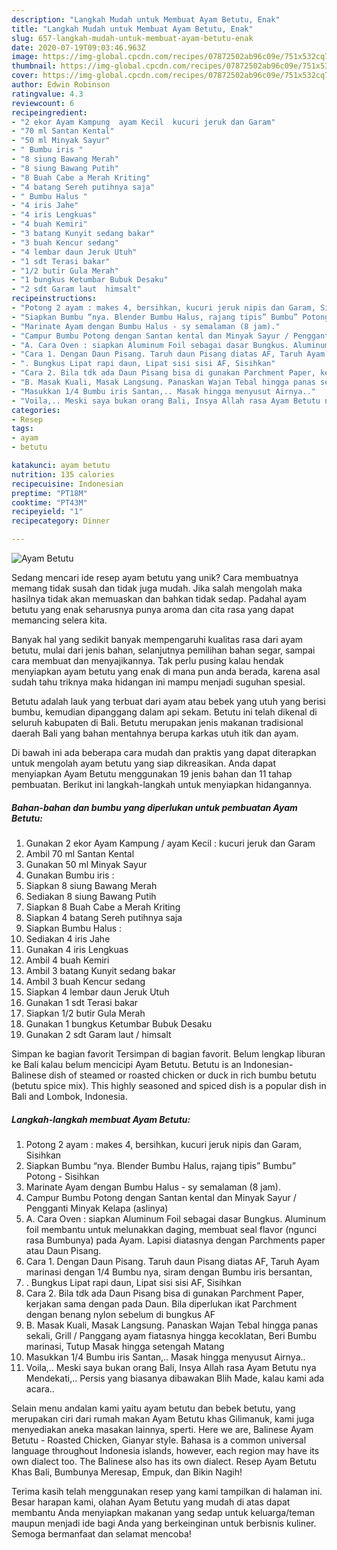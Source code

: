 ```yaml
---
description: "Langkah Mudah untuk Membuat Ayam Betutu, Enak"
title: "Langkah Mudah untuk Membuat Ayam Betutu, Enak"
slug: 657-langkah-mudah-untuk-membuat-ayam-betutu-enak
date: 2020-07-19T09:03:46.963Z
image: https://img-global.cpcdn.com/recipes/07872502ab96c09e/751x532cq70/ayam-betutu-foto-resep-utama.jpg
thumbnail: https://img-global.cpcdn.com/recipes/07872502ab96c09e/751x532cq70/ayam-betutu-foto-resep-utama.jpg
cover: https://img-global.cpcdn.com/recipes/07872502ab96c09e/751x532cq70/ayam-betutu-foto-resep-utama.jpg
author: Edwin Robinson
ratingvalue: 4.3
reviewcount: 6
recipeingredient:
- "2 ekor Ayam Kampung  ayam Kecil  kucuri jeruk dan Garam"
- "70 ml Santan Kental"
- "50 ml Minyak Sayur"
- " Bumbu iris "
- "8 siung Bawang Merah"
- "8 siung Bawang Putih"
- "8 Buah Cabe a Merah Kriting"
- "4 batang Sereh putihnya saja"
- " Bumbu Halus "
- "4 iris Jahe"
- "4 iris Lengkuas"
- "4 buah Kemiri"
- "3 batang Kunyit sedang bakar"
- "3 buah Kencur sedang"
- "4 lembar daun Jeruk Utuh"
- "1 sdt Terasi bakar"
- "1/2 butir Gula Merah"
- "1 bungkus Ketumbar Bubuk Desaku"
- "2 sdt Garam laut  himsalt"
recipeinstructions:
- "Potong 2 ayam : makes 4, bersihkan, kucuri jeruk nipis dan Garam, Sisihkan"
- "Siapkan Bumbu “nya. Blender Bumbu Halus, rajang tipis” Bumbu” Potong - Sisihkan"
- "Marinate Ayam dengan Bumbu Halus - sy semalaman (8 jam)."
- "Campur Bumbu Potong dengan Santan kental dan Minyak Sayur / Pengganti Minyak Kelapa (aslinya)"
- "A. Cara Oven : siapkan Aluminum Foil sebagai dasar Bungkus. Aluminum foil membantu untuk melunakkan daging, membuat seal flavor (ngunci rasa Bumbunya) pada Ayam. Lapisi diatasnya dengan Parchments paper atau Daun Pisang."
- "Cara 1. Dengan Daun Pisang. Taruh daun Pisang diatas AF, Taruh Ayam marinasi dengan 1/4 Bumbu nya, siram dengan Bumbu iris bersantan,"
- ". Bungkus Lipat rapi daun, Lipat sisi sisi AF, Sisihkan"
- "Cara 2. Bila tdk ada Daun Pisang bisa di gunakan Parchment Paper, kerjakan sama dengan pada Daun. Bila diperlukan ikat Parchment dengan benang nylon sebelum di bungkus AF"
- "B. Masak Kuali, Masak Langsung. Panaskan Wajan Tebal hingga panas sekali, Grill / Panggang ayam fiatasnya hingga kecoklatan, Beri Bumbu marinasi, Tutup Masak hingga setengah Matang"
- "Masukkan 1/4 Bumbu iris Santan,.. Masak hingga menyusut Airnya.."
- "Voila,.. Meski saya bukan orang Bali, Insya Allah rasa Ayam Betutu nya Mendekati,.. Persis yang biasanya dibawakan Blih Made, kalau kami ada acara.."
categories:
- Resep
tags:
- ayam
- betutu

katakunci: ayam betutu 
nutrition: 135 calories
recipecuisine: Indonesian
preptime: "PT18M"
cooktime: "PT43M"
recipeyield: "1"
recipecategory: Dinner

---
```



![Ayam Betutu](https://img-global.cpcdn.com/recipes/07872502ab96c09e/751x532cq70/ayam-betutu-foto-resep-utama.jpg)

Sedang mencari ide resep ayam betutu yang unik? Cara membuatnya memang tidak susah dan tidak juga mudah. Jika salah mengolah maka hasilnya tidak akan memuaskan dan bahkan tidak sedap. Padahal ayam betutu yang enak seharusnya punya aroma dan cita rasa yang dapat memancing selera kita.

Banyak hal yang sedikit banyak mempengaruhi kualitas rasa dari ayam betutu, mulai dari jenis bahan, selanjutnya pemilihan bahan segar, sampai cara membuat dan menyajikannya. Tak perlu pusing kalau hendak menyiapkan ayam betutu yang enak di mana pun anda berada, karena asal sudah tahu triknya maka hidangan ini mampu menjadi suguhan spesial.

Betutu adalah lauk yang terbuat dari ayam atau bebek yang utuh yang berisi bumbu, kemudian dipanggang dalam api sekam. Betutu ini telah dikenal di seluruh kabupaten di Bali. Betutu merupakan jenis makanan tradisional daerah Bali yang bahan mentahnya berupa karkas utuh itik dan ayam.


Di bawah ini ada beberapa cara mudah dan praktis yang dapat diterapkan untuk mengolah ayam betutu yang siap dikreasikan. Anda dapat menyiapkan Ayam Betutu menggunakan 19 jenis bahan dan 11 tahap pembuatan. Berikut ini langkah-langkah untuk menyiapkan hidangannya.

<!--inarticleads1-->

##### Bahan-bahan dan bumbu yang diperlukan untuk pembuatan Ayam Betutu:

1. Gunakan 2 ekor Ayam Kampung / ayam Kecil : kucuri jeruk dan Garam
1. Ambil 70 ml Santan Kental
1. Gunakan 50 ml Minyak Sayur
1. Gunakan  Bumbu iris :
1. Siapkan 8 siung Bawang Merah
1. Sediakan 8 siung Bawang Putih
1. Siapkan 8 Buah Cabe a Merah Kriting
1. Siapkan 4 batang Sereh putihnya saja
1. Siapkan  Bumbu Halus :
1. Sediakan 4 iris Jahe
1. Gunakan 4 iris Lengkuas
1. Ambil 4 buah Kemiri
1. Ambil 3 batang Kunyit sedang bakar
1. Ambil 3 buah Kencur sedang
1. Siapkan 4 lembar daun Jeruk Utuh
1. Gunakan 1 sdt Terasi bakar
1. Siapkan 1/2 butir Gula Merah
1. Gunakan 1 bungkus Ketumbar Bubuk Desaku
1. Gunakan 2 sdt Garam laut / himsalt


Simpan ke bagian favorit Tersimpan di bagian favorit. Belum lengkap liburan ke Bali kalau belum mencicipi Ayam Betutu. Betutu is an Indonesian-Balinese dish of steamed or roasted chicken or duck in rich bumbu betutu (betutu spice mix). This highly seasoned and spiced dish is a popular dish in Bali and Lombok, Indonesia. 

<!--inarticleads2-->

##### Langkah-langkah membuat Ayam Betutu:

1. Potong 2 ayam : makes 4, bersihkan, kucuri jeruk nipis dan Garam, Sisihkan
1. Siapkan Bumbu “nya. Blender Bumbu Halus, rajang tipis” Bumbu” Potong - Sisihkan
1. Marinate Ayam dengan Bumbu Halus - sy semalaman (8 jam).
1. Campur Bumbu Potong dengan Santan kental dan Minyak Sayur / Pengganti Minyak Kelapa (aslinya)
1. A. Cara Oven : siapkan Aluminum Foil sebagai dasar Bungkus. Aluminum foil membantu untuk melunakkan daging, membuat seal flavor (ngunci rasa Bumbunya) pada Ayam. Lapisi diatasnya dengan Parchments paper atau Daun Pisang.
1. Cara 1. Dengan Daun Pisang. Taruh daun Pisang diatas AF, Taruh Ayam marinasi dengan 1/4 Bumbu nya, siram dengan Bumbu iris bersantan,
1. . Bungkus Lipat rapi daun, Lipat sisi sisi AF, Sisihkan
1. Cara 2. Bila tdk ada Daun Pisang bisa di gunakan Parchment Paper, kerjakan sama dengan pada Daun. Bila diperlukan ikat Parchment dengan benang nylon sebelum di bungkus AF
1. B. Masak Kuali, Masak Langsung. Panaskan Wajan Tebal hingga panas sekali, Grill / Panggang ayam fiatasnya hingga kecoklatan, Beri Bumbu marinasi, Tutup Masak hingga setengah Matang
1. Masukkan 1/4 Bumbu iris Santan,.. Masak hingga menyusut Airnya..
1. Voila,.. Meski saya bukan orang Bali, Insya Allah rasa Ayam Betutu nya Mendekati,.. Persis yang biasanya dibawakan Blih Made, kalau kami ada acara..


Selain menu andalan kami yaitu ayam betutu dan bebek betutu, yang merupakan ciri dari rumah makan Ayam Betutu khas Gilimanuk, kami juga menyediakan aneka masakan lainnya, sperti. Here we are, Balinese Ayam Betutu - Roasted Chicken, Gianyar style. Bahasa is a common universal language throughout Indonesia islands, however, each region may have its own dialect too. The Balinese also has its own dialect. Resep Ayam Betutu Khas Bali, Bumbunya Meresap, Empuk, dan Bikin Nagih! 

Terima kasih telah menggunakan resep yang kami tampilkan di halaman ini. Besar harapan kami, olahan Ayam Betutu yang mudah di atas dapat membantu Anda menyiapkan makanan yang sedap untuk keluarga/teman maupun menjadi ide bagi Anda yang berkeinginan untuk berbisnis kuliner. Semoga bermanfaat dan selamat mencoba!
